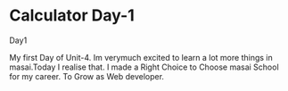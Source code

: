 # Calculator Day-1
 Day1

My first Day of Unit-4. Im verymuch excited to learn a lot more things in masai.Today I realise that. I made a Right Choice to Choose masai School for my career. To Grow as Web developer.
